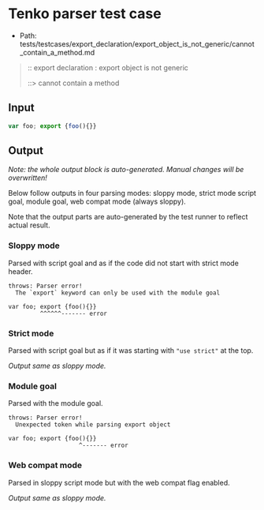 # Tenko parser test case

- Path: tests/testcases/export_declaration/export_object_is_not_generic/cannot_contain_a_method.md

> :: export declaration : export object is not generic
>
> ::> cannot contain a method

## Input

`````js
var foo; export {foo(){}}
`````

## Output

_Note: the whole output block is auto-generated. Manual changes will be overwritten!_

Below follow outputs in four parsing modes: sloppy mode, strict mode script goal, module goal, web compat mode (always sloppy).

Note that the output parts are auto-generated by the test runner to reflect actual result.

### Sloppy mode

Parsed with script goal and as if the code did not start with strict mode header.

`````
throws: Parser error!
  The `export` keyword can only be used with the module goal

var foo; export {foo(){}}
         ^^^^^^------- error
`````

### Strict mode

Parsed with script goal but as if it was starting with `"use strict"` at the top.

_Output same as sloppy mode._

### Module goal

Parsed with the module goal.

`````
throws: Parser error!
  Unexpected token while parsing export object

var foo; export {foo(){}}
                    ^------- error
`````


### Web compat mode

Parsed in sloppy script mode but with the web compat flag enabled.

_Output same as sloppy mode._
